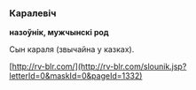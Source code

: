 ### Каралевіч
**назоўнік, мужчынскі род**

Сын караля (звычайна у казках).

<a rel="author">[http://rv-blr.com/](http://rv-blr.com/slounik.jsp?letterId=0&maskId=0&pageId=1332)</a>
